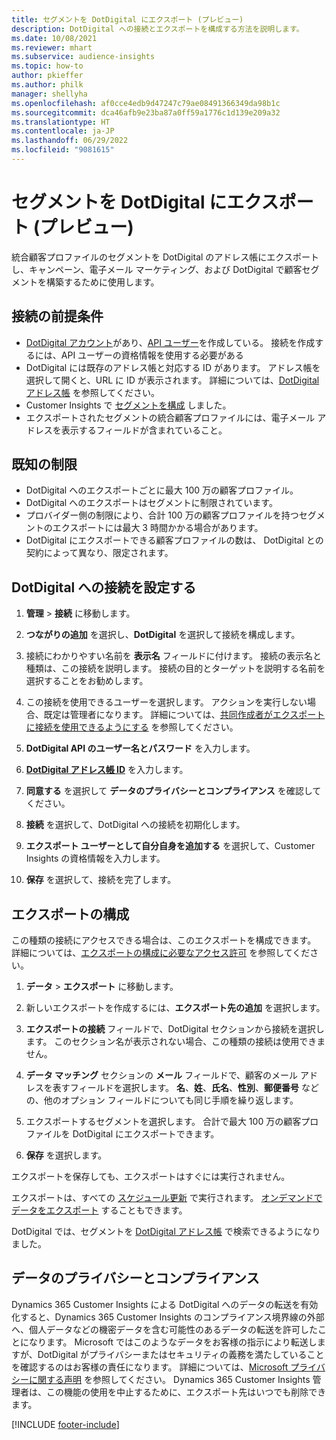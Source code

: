 ```yaml
---
title: セグメントを DotDigital にエクスポート (プレビュー)
description: DotDigital への接続とエクスポートを構成する方法を説明します。
ms.date: 10/08/2021
ms.reviewer: mhart
ms.subservice: audience-insights
ms.topic: how-to
author: pkieffer
ms.author: philk
manager: shellyha
ms.openlocfilehash: af0cce4edb9d47247c79ae08491366349da98b1c
ms.sourcegitcommit: dca46afb9e23ba87a0ff59a1776c1d139e209a32
ms.translationtype: HT
ms.contentlocale: ja-JP
ms.lasthandoff: 06/29/2022
ms.locfileid: "9081615"
---
```

# <a name="export-segments-to-dotdigital-preview"></a>セグメントを DotDigital にエクスポート (プレビュー)

統合顧客プロファイルのセグメントを DotDigital のアドレス帳にエクスポートし、キャンペーン、電子メール マーケティング、および DotDigital で顧客セグメントを構築するために使用します。 

## <a name="prerequisites-for-a-connection"></a>接続の前提条件

-   [DotDigital アカウント](https://dotdigital.com/)があり、[API ユーザー](https://support.dotdigital.com/hc/articles/115001718730-How-do-I-create-an-API-user)を作成している。 接続を作成するには、API ユーザーの資格情報を使用する必要がある
-   DotDigital には既存のアドレス帳と対応する ID があります。 アドレス帳を選択して開くと、URL に ID が表示されます。 詳細については、[DotDigital アドレス帳](https://support.dotdigital.com/hc/articles/212211968-Creating-an-address-book) を参照してください。
-   Customer Insights で [セグメントを構成](segments.md) しました。
-   エクスポートされたセグメントの統合顧客プロファイルには、電子メール アドレスを表示するフィールドが含まれていること。

## <a name="known-limitations"></a>既知の制限

- DotDigital へのエクスポートごとに最大 100 万の顧客プロファイル。
- DotDigital へのエクスポートはセグメントに制限されています。
- プロバイダー側の制限により、合計 100 万の顧客プロファイルを持つセグメントのエクスポートには最大 3 時間かかる場合があります。 
- DotDigital にエクスポートできる顧客プロファイルの数は、 DotDigital との契約によって異なり、限定されます。

## <a name="set-up-connection-to-dotdigital"></a>DotDigital への接続を設定する

1. **管理** > **接続** に移動します。

1. **つながりの追加** を選択し、**DotDigital** を選択して接続を構成します。

1. 接続にわかりやすい名前を **表示名** フィールドに付けます。 接続の表示名と種類は、この接続を説明します。 接続の目的とターゲットを説明する名前を選択することをお勧めします。

1. この接続を使用できるユーザーを選択します。 アクションを実行しない場合、既定は管理者になります。 詳細については、[共同作成者がエクスポートに接続を使用できるようにする](connections.md#allow-contributors-to-use-a-connection-for-exports) を参照してください。

1. **DotDigital API のユーザー名とパスワード** を入力します。 

1. **[DotDigital アドレス帳 ID](https://support.dotdigital.com/hc/articles/212211968-Creating-an-address-book)** を入力します。

1. **同意する** を選択して **データのプライバシーとコンプライアンス** を確認してください。

1. **接続** を選択して、DotDigital への接続を初期化します。

1. **エクスポート ユーザーとして自分自身を追加する** を選択して、Customer Insights の資格情報を入力します。

1. **保存** を選択して、接続を完了します。 

## <a name="configure-an-export"></a>エクスポートの構成

この種類の接続にアクセスできる場合は、このエクスポートを構成できます。 詳細については、[エクスポートの構成に必要なアクセス許可](export-destinations.md#set-up-a-new-export) を参照してください。

1. **データ** > **エクスポート** に移動します。

1. 新しいエクスポートを作成するには、**エクスポート先の追加** を選択します。

1. **エクスポートの接続** フィールドで、DotDigital セクションから接続を選択します。 このセクション名が表示されない場合、この種類の接続は使用できません。


1. **データ マッチング** セクションの **メール** フィールドで、顧客のメール アドレスを表すフィールドを選択します。 **名**、**姓**、**氏名**、**性別**、**郵便番号** などの、他のオプション フィールドについても同じ手順を繰り返します。

1. エクスポートするセグメントを選択します。 合計で最大 100 万の顧客プロファイルを DotDigital にエクスポートできます。

1. **保存** を選択します。

エクスポートを保存しても、エクスポートはすぐには実行されません。

エクスポートは、すべての [スケジュール更新](system.md#schedule-tab) で実行されます。 [オンデマンドでデータをエクスポート](export-destinations.md#run-exports-on-demand) することもできます。 
 
DotDigital では、セグメントを [DotDigital アドレス帳](https://support.dotdigital.com/hc/articles/212211968-Creating-an-address-book) で検索できるようになりました。


## <a name="data-privacy-and-compliance"></a>データのプライバシーとコンプライアンス

Dynamics 365 Customer Insights による DotDigital へのデータの転送を有効化すると、Dynamics 365 Customer Insights のコンプライアンス境界線の外部へ、個人データなどの機密データを含む可能性のあるデータの転送を許可したことになります。 Microsoft ではこのようなデータをお客様の指示により転送しますが、DotDigital がプライバシーまたはセキュリティの義務を満たしていることを確認するのはお客様の責任になります。 詳細については、[Microsoft プライバシーに関する声明](https://go.microsoft.com/fwlink/?linkid=396732) を参照してください。
Dynamics 365 Customer Insights 管理者は、この機能の使用を中止するために、エクスポート先はいつでも削除できます。


[!INCLUDE [footer-include](includes/footer-banner.md)]
